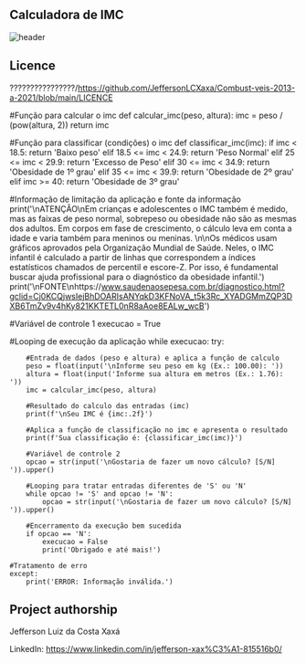## Calculadora de IMC

![header](https://www.crouse.org/wp-content/uploads/2019/01/BMI-Crouse-Weightloss-Surgery.jpg)

## Licence

????????????????/https://github.com/JeffersonLCXaxa/Combust-veis-2013-a-2021/blob/main/LICENCE

#Função para calcular o imc
def calcular_imc(peso, altura):
    imc = peso / (pow(altura, 2))
    return imc

#Função para classificar (condições) o imc
def classificar_imc(imc):
    if imc < 18.5:
        return 'Baixo peso'
    elif 18.5 <= imc < 24.9:
        return 'Peso Normal'
    elif 25 <= imc < 29.9:
        return 'Excesso de Peso'
    elif 30 <= imc < 34.9:
        return 'Obesidade de 1º grau'
    elif 35 <= imc < 39.9:
        return 'Obesidade de 2º grau'
    elif imc >= 40:
        return 'Obesidade de 3º grau'

#Informação de limitação da aplicação e fonte da informação
print('\nATENÇÂO\nEm crianças e adolescentes o IMC também é medido, mas as faixas de peso normal, sobrepeso ou obesidade não são as mesmas dos adultos. Em corpos em fase de crescimento, o cálculo leva em conta a idade e varia também para meninos ou meninas. \n\nOs médicos usam gráficos aprovados pela Organização Mundial de Saúde. Neles, o IMC infantil é calculado a partir de linhas que correspondem a índices estatísticos chamados de percentil e escore-Z. Por isso, é fundamental buscar ajuda profissional para o diagnóstico da obesidade infantil.')
print('\nFONTE\nhttps://www.saudenaosepesa.com.br/diagnostico.html?gclid=Cj0KCQjwsIejBhDOARIsANYqkD3KFNoVA_t5k3Rc_XYADGMmZQP3DXB6TmZv9v4hKy821KKTETL0nR8aAoe8EALw_wcB')

#Variável de controle 1
execucao = True

#Looping de execução da aplicação
while execucao:
    try:

        #Entrada de dados (peso e altura) e aplica a função de calculo
        peso = float(input('\nInforme seu peso em kg (Ex.: 100.00): '))
        altura = float(input('Informe sua altura em metros (Ex.: 1.76): '))
        imc = calcular_imc(peso, altura)

        #Resultado do calculo das entradas (imc)
        print(f'\nSeu IMC é {imc:.2f}')

        #Aplica a função de classificação no imc e apresenta o resultado
        print(f'Sua classificação é: {classificar_imc(imc)}')

        #Variável de controle 2
        opcao = str(input('\nGostaria de fazer um novo cálculo? [S/N] ')).upper()

        #Looping para tratar entradas diferentes de 'S' ou 'N'
        while opcao != 'S' and opcao != 'N':
            opcao = str(input('\nGostaria de fazer um novo cálculo? [S/N] ')).upper()

        #Encerramento da execução bem sucedida
        if opcao == 'N':
            execucao = False
            print('Obrigado e até mais!')

    #Tratamento de erro
    except:
        print('ERROR: Informação inválida.')
    
## Project authorship

Jefferson Luiz da Costa Xaxá

LinkedIn: https://www.linkedin.com/in/jefferson-xax%C3%A1-815516b0/

